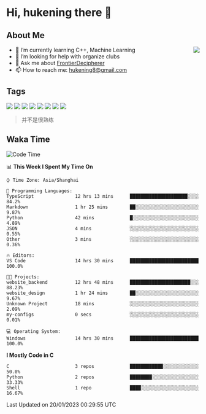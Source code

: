# Hi, hukening there 👋

## About Me

<a href="#">
  <img align="right" src="https://github-readme-stats-git-masterrstaa-rickstaa.vercel.app/api?username=Tokyo469&count_private=true&show_icons=true&bg_color=15,f2f7fd,E0EAFC" />
</a>

- 🌱 I’m currently learning C++, Machine Learning
- 🤔 I’m looking for help with organize clubs
- 💬 Ask me about [FrontierDecipherer](https://github.com/FrontierDecipherer)
- 📫 How to reach me: hukening8@gmail.com

## Tags

![](https://img.shields.io/badge/-Python-3e74a2?style=flat-square&logo=Python&logoColor=fff)
![](https://img.shields.io/badge/-C++-00579c?style=flat-square&logo=cplusplus&logoColor=fff)
![](https://img.shields.io/badge/-Node.js-339933?style=flat-square&logo=Node.js&logoColor=fff)
![](https://img.shields.io/badge/-React-2d98ce?style=flat-square&logo=React&logoColor=fff)
![](https://img.shields.io/badge/-Docker-2496ED?style=flat-square&logo=Docker&logoColor=fff)
![](https://img.shields.io/badge/-Linux-000000?style=flat-square&logo=Linux&logoColor=fff)
![](https://img.shields.io/badge/-MySQL-4479A1?style=flat-square&logo=MySQL&logoColor=fff)
![](https://img.shields.io/badge/-MongoDB-47A248?style=flat-square&logo=MongoDB&logoColor=fff)

> 并不是很熟练

## Waka Time

<!--START_SECTION:waka-->
![Code Time](http://img.shields.io/badge/Code%20Time-66%20hrs%2055%20mins-blue)

📊 **This Week I Spent My Time On** 

```text
⌚︎ Time Zone: Asia/Shanghai

💬 Programming Languages: 
TypeScript               12 hrs 13 mins      █████████████████████░░░░   84.2% 
Markdown                 1 hr 25 mins        ██░░░░░░░░░░░░░░░░░░░░░░░   9.87% 
Python                   42 mins             █░░░░░░░░░░░░░░░░░░░░░░░░   4.89% 
JSON                     4 mins              ░░░░░░░░░░░░░░░░░░░░░░░░░   0.55% 
Other                    3 mins              ░░░░░░░░░░░░░░░░░░░░░░░░░   0.36%

🔥 Editors: 
VS Code                  14 hrs 30 mins      █████████████████████████   100.0%

🐱‍💻 Projects: 
website_backend          12 hrs 48 mins      ██████████████████████░░░   88.23% 
website_design           1 hr 24 mins        ██░░░░░░░░░░░░░░░░░░░░░░░   9.67% 
Unknown Project          18 mins             ░░░░░░░░░░░░░░░░░░░░░░░░░   2.09% 
my-configs               0 secs              ░░░░░░░░░░░░░░░░░░░░░░░░░   0.01%

💻 Operating System: 
Windows                  14 hrs 30 mins      █████████████████████████   100.0%

```

**I Mostly Code in C** 

```text
C                        3 repos             ████████████░░░░░░░░░░░░░   50.0% 
Python                   2 repos             ████████░░░░░░░░░░░░░░░░░   33.33% 
Shell                    1 repo              ████░░░░░░░░░░░░░░░░░░░░░   16.67%

```



 Last Updated on 20/01/2023 00:29:55 UTC
<!--END_SECTION:waka-->

